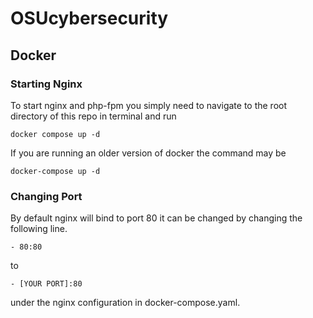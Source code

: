 # OSUcybersecurity

## Docker
### Starting Nginx
To start nginx and php-fpm you simply need to navigate to the root directory of this repo in terminal and run
```
docker compose up -d
```
If you are running an older version of docker the command may be
```
docker-compose up -d
```
### Changing Port
By default nginx will bind to port 80 it can be changed by changing the following line.
```
- 80:80
```
to
```
- [YOUR PORT]:80
```
under the nginx configuration in docker-compose.yaml.